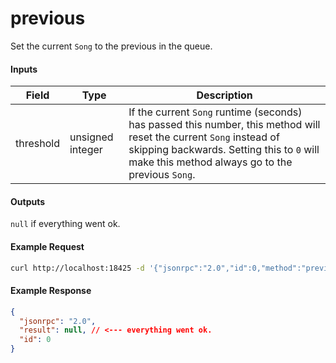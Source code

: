 # previous
Set the current `Song` to the previous in the queue.

#### Inputs
| Field     | Type             | Description |
|-----------|------------------|-------------|
| threshold | unsigned integer | If the current `Song` runtime (seconds) has passed this number, this method will reset the current `Song` instead of skipping backwards. Setting this to `0` will make this method always go to the previous `Song`.

#### Outputs
`null` if everything went ok.

#### Example Request
```bash
curl http://localhost:18425 -d '{"jsonrpc":"2.0","id":0,"method":"previous","params":{"threshold":0}}'
```

#### Example Response
```json
{
  "jsonrpc": "2.0",
  "result": null, // <--- everything went ok.
  "id": 0
}
```
